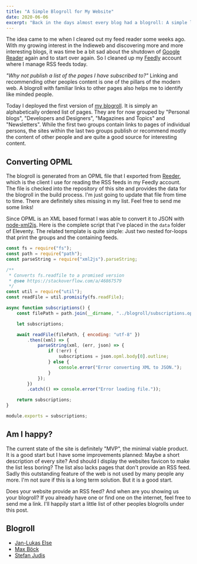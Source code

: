```yaml
---
title: "A Simple Blogroll for My Website"
date: 2020-06-06
excerpt: "Back in the days almost every blog had a blogroll: A simple list of other websites that the owner likes or recommends. I've already seen some on other sites in the past weeks - maybe it's time to bring that tradition back."
---
```


The idea came to me when I cleared out my feed reader some weeks ago. With my growing interest in the Indieweb and discovering more and more interesting blogs, it was time be a bit sad about the shutdown of <a href="https://www.google.com/reader/about/">Google Reader</a> again and to start over again. So I cleaned up my <a href="https://feedly.com/">Feedly</a> account where I manage RSS feeds today.

<em>"Why not publish a list of the pages I have subscribed to?"</em> Linking and recommending other peoples content is one of the pillars of the modern web. A blogroll with familiar links to other pages also helps me to identify like minded people.

Today I deployed the first version of <a href="/blogroll/">my blogroll</a>. It is simply an alphabetically ordered list of pages. They are for now grouped by "Personal blogs", "Developers and Designers", "Magazines and Topics" and "Newsletters". While the first two groups contain links to pages of individual persons, the sites within the last two groups publish or recommend mostly the content of other people and are quite a good source for interesting content.

## Converting OPML

The blogroll is generated from an OPML file that I exported from <a href="https://reederapp.com/">Reeder</a>, which is the client I use for reading the RSS feeds in my Feedly account. The file is checked into the repository of this site and provides the data for the blogroll in the build process. I'm just going to update that file from time to time. There are definitely sites missing in my list. Feel free to send me some links!

Since OPML is an XML based format I was able to convert it to JSON with <a href="https://github.com/Leonidas-from-XIV/node-xml2js">node-xml2js</a>. Here is the complete script that I've placed in the `data` folder of Eleventy. The related template is quite simple: Just two nested for-loops that print the groups and the containing feeds.

```js
const fs = require("fs");
const path = require("path");
const parseString = require("xml2js").parseString;

/**
 * Converts fs.readfile to a promised version
 * @see https://stackoverflow.com/a/46867579
 */
const util = require("util");
const readFile = util.promisify(fs.readFile);

async function subscriptions() {
    const filePath = path.join(__dirname, "../blogroll/subscriptions.opml");

    let subscriptions;

    await readFile(filePath, { encoding: "utf-8" })
        .then((xml) => {
            parseString(xml, (err, json) => {
                if (!err) {
                    subscriptions = json.opml.body[0].outline;
                } else {
                    console.error("Error converting XML to JSON.");
                }
            });
        })
        .catch(() => console.error("Error loading file."));

    return subscriptions;
}

module.exports = subscriptions;
```

## Am I happy?

The current state of the site is definitely "MVP", the minimal viable product. It is a good start but I have some improvements planned: Maybe a short description of every site? And should I display the websites favicon to make the list less boring? The list also lacks pages that don't provide an RSS feed. Sadly this outstanding feature of the web is not used by many people any more. I'm not sure if this is a long term solution. But it is a good start.

Does your website provide an RSS feed? And when are you showing us your blogroll? If you already have one or find one on the internet, feel free to send me a link. I'll happily start a little list of other peoples blogrolls under this post.

## Blogroll

-   [Jan-Lukas Else](https://jlelse.blog/blogroll/)
-   [Max Böck](https://mxb.dev/blogroll/)
-   [Stefan Judis](https://www.stefanjudis.com/blogroll/)
